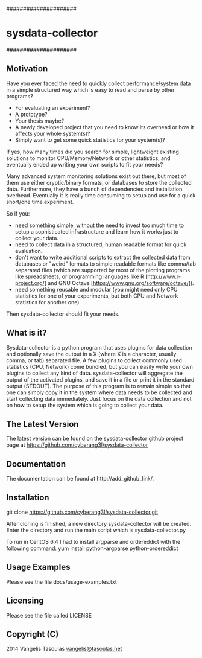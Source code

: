 #####################
# sysdata-collector #
#####################

Motivation
----------

Have you ever faced the need to quickly collect performance/system
data in a simple structured way which is easy to read and parse by
other programs?
 - For evaluating an experiment?
 - A prototype?
 - Your thesis maybe?
 - A newly developed project that you need to know its overhead or
   how it affects your whole system(s)?
 - Simply want to get some quick statistics for your system(s)?

If yes, how many times did you search for simple, lightweight
existing solutions to monitor CPU/Memory/Network or other statistics,
and eventually ended up writing your own scripts to fit your needs?

Many advanced system monitoring solutions exist out there, but
most of them use either cryptic/binary formats, or databases
to store the collected data. Furthermore, they have a bunch of
dependencies and installation overhead. Eventually it is really time
consuming to setup and use for a quick short/one time experiment.

So if you:
 - need something simple, without the need to invest too much time
   to setup a sophisticated infrastructure and learn how it works
   just to collect your data.
 - need to collect data in a structured, human readable format for
   quick evaluation.
 - don't want to write additional scripts to extract the collected
   data from databases or "weird" formats to simple readable formats
   like comma/tab separated files (which are supported by most of
   the plotting programs like spreadsheets, or programming languages
   like R [http://www.r-project.org/] and GNU Octave
   [https://www.gnu.org/software/octave/]).
 - need something reusable and modular (you might need only CPU
   statistics for one of your experiments, but both CPU and Network
   statistics for another one)

Then sysdata-collector should fit your needs.


What is it?
-----------

Sysdata-collector is a python program that uses plugins for data
collection and optionally save the output in a X (where X is a
character, usually comma, or tab) separated file.
A few plugins to collect commonly used statistics (CPU, Network)
come bundled, but you can easily write your own plugins to collect
any kind of data. sysdata-collector will aggregate the output
of the activated plugins, and save it in a file or print it in the
standard output (STDOUT).
The purpose of this program is to remain simple so that one can
simply copy it in the system where data needs to be collected and
start collecting data immediately.
Just focus on the data collection and not on how to setup the system
which is going to collect your data.


The Latest Version
------------------

The latest version can be found on the sysdata-collector github
project page at https://github.com/cyberang3l/sysdata-collector


Documentation
-------------

The documentation can be found at
http://add_github_link/.


Installation
------------

git clone https://github.com/cyberang3l/sysdata-collector.git

After cloning is finished, a new directory sysdata-collector will
be created. Enter the directory and run the main script which is
sysdata-collector.py

To run in CentOS 6.4 I had to install argparse and ordereddict with
the following command:
    yum install python-argparse python-ordereddict


Usage Examples
------------

Please see the file docs/usage-examples.txt


Licensing
---------

Please see the file called LICENSE


Copyright (C)
-------------

2014
Vangelis Tasoulas <vangelis@tasoulas.net>
